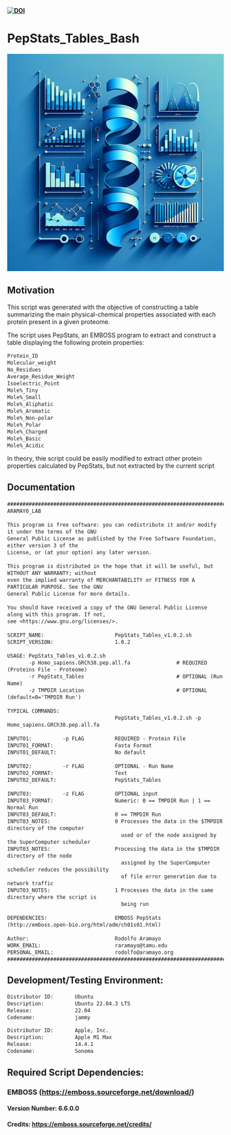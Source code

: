 **[![DOI](https://zenodo.org/badge/DOI/10.5281/zenodo.10888521.svg)](https://doi.org/10.5281/zenodo.10888521)**
# **PepStats_Tables_Bash**
![alt text](./Images/PepStats_Tables_logo.png)

## **Motivation**
This script was generated with the objective of constructing a table summarizing the main physical-chemical properties associated with each protein present in a given proteome.

The script uses PepStats, an EMBOSS program to extract and construct a table displaying the following protein properties:

	Protein_ID
	Molecular_weight
	No_Residues
	Average_Residue_Weight
	Isoelectric_Point
	Mole%_Tiny
	Mole%_Small
	Mole%_Aliphatic
	Mole%_Aromatic
	Mole%_Non-polar
	Mole%_Polar
	Mole%_Charged
	Mole%_Basic
	Mole%_Acidic

In theory, thie script could be easily modified to extract other protein properties calculated by PepStats, but not extracted by the current script

## Documentation

```
####################################################################################################
ARAMAYO_LAB

This program is free software: you can redistribute it and/or modify it under the terms of the GNU
General Public License as published by the Free Software Foundation, either version 3 of the
License, or (at your option) any later version.

This program is distributed in the hope that it will be useful, but WITHOUT ANY WARRANTY; without
even the implied warranty of MERCHANTABILITY or FITNESS FOR A PARTICULAR PURPOSE. See the GNU
General Public License for more details.

You should have received a copy of the GNU General Public License along with this program. If not,
see <https://www.gnu.org/licenses/>.

SCRIPT_NAME:                       PepStats_Tables_v1.0.2.sh
SCRIPT_VERSION:                    1.0.2

USAGE: PepStats_Tables_v1.0.2.sh
       -p Homo_sapiens.GRCh38.pep.all.fa               # REQUIRED (Proteins File - Proteome)
       -r PepStats_Tables                              # OPTIONAL (Run Name)
       -z TMPDIR Location                              # OPTIONAL (default=0='TMPDIR Run')

TYPICAL COMMANDS:
                                   PepStats_Tables_v1.0.2.sh -p Homo_sapiens.GRCh38.pep.all.fa

INPUT01:          -p FLAG          REQUIRED - Protein File
INPUT01_FORMAT:                    Fasta Format
INPUT01_DEFAULT:                   No default

INPUT02:          -r FLAG          OPTIONAL - Run Name
INPUT02_FORMAT:                    Text
INPUT02_DEFAULT:                   PepStats_Tables

INPUT03:          -z FLAG          OPTIONAL input
INPUT03_FORMAT:                    Numeric: 0 == TMPDIR Run | 1 == Normal Run
INPUT03_DEFAULT:                   0 == TMPDIR Run
INPUT03_NOTES:                     0 Processes the data in the $TMPDIR directory of the computer
                                     used or of the node assigned by the SuperComputer scheduler
INPUT03_NOTES:                     Processing the data in the $TMPDIR directory of the node
                                     assigned by the SuperComputer scheduler reduces the possibility
                                     of file error generation due to network traffic
INPUT03_NOTES:                     1 Processes the data in the same directory where the script is
                                     being run

DEPENDENCIES:                      EMBOSS PepStats (http://emboss.open-bio.org/html/adm/ch01s01.html)

Author:                            Rodolfo Aramayo
WORK_EMAIL:                        raramayo@tamu.edu
PERSONAL_EMAIL:                    rodolfo@aramayo.org
####################################################################################################
```

## Development/Testing Environment:

```
Distributor ID:       Ubuntu
Description:	      Ubuntu 22.04.3 LTS
Release:	          22.04
Codename:	          jammy
```

```
Distributor ID:       Apple, Inc.
Description:          Apple M1 Max
Release:              14.4.1
Codename:             Sonoma
```

## Required Script Dependencies:
### EMBOSS (https://emboss.sourceforge.net/download/)
#### Version Number: 6.6.0.0
#### Credits: https://emboss.sourceforge.net/credits/
